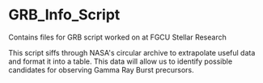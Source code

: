 # GRB_Info_Script
Contains files for GRB script worked on at FGCU Stellar Research

This script siffs through NASA's circular archive to extrapolate useful data and format it into a table. This data will allow us to identify possible candidates for observing Gamma Ray Burst precursors.

